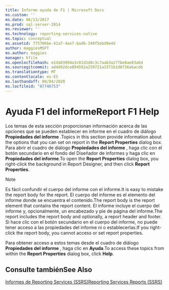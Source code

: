 ```yaml
---
title: Informe ayuda de F1 | Microsoft Docs
ms.custom: ''
ms.date: 06/13/2017
ms.prod: sql-server-2014
ms.reviewer: ''
ms.technology: reporting-services-native
ms.topic: conceptual
ms.assetid: 775706be-41a7-4ae7-bad6-349f5ebd9e4d
author: maggiesMSFT
ms.author: maggies
manager: kfile
ms.openlocfilehash: e1da03094a3c01d3d0c3c7aab3a277be8ae83a6d
ms.sourcegitcommit: ad4d92dce894592a259721a1571b1d8736abacdb
ms.translationtype: MT
ms.contentlocale: es-ES
ms.lasthandoff: 08/04/2020
ms.locfileid: "87746753"
---
```

# <a name="report-f1-help"></a><span data-ttu-id="3e14b-102">Ayuda F1 del informe</span><span class="sxs-lookup"><span data-stu-id="3e14b-102">Report F1 Help</span></span>
  <span data-ttu-id="3e14b-103">Los temas de esta sección proporcionan información acerca de las opciones que se pueden establecer en informe en el cuadro de diálogo **Propiedades del informe** .</span><span class="sxs-lookup"><span data-stu-id="3e14b-103">Topics in this section provide information about the options that you can set on report in the **Report Properties** dialog box.</span></span> <span data-ttu-id="3e14b-104">Para abrir el cuadro de diálogo **Propiedades del informe** , haga clic con el botón secundario en el fondo del Diseñador de informes y haga clic en **Propiedades del informe**.</span><span class="sxs-lookup"><span data-stu-id="3e14b-104">To open the **Report Properties** dialog box, you right-click the background in Report Designer, and then click **Report Properties**.</span></span>  
  
> [!NOTE]  
>  <span data-ttu-id="3e14b-105">Es fácil confundir el cuerpo del informe con el informe.</span><span class="sxs-lookup"><span data-stu-id="3e14b-105">It is easy to mistake the report body for the report.</span></span> <span data-ttu-id="3e14b-106">El cuerpo del informe es el elemento del informe donde se encuentra el contenido.</span><span class="sxs-lookup"><span data-stu-id="3e14b-106">The report body is the report element that contains the report content.</span></span> <span data-ttu-id="3e14b-107">El informe incluye el cuerpo del informe y, opcionalmente, un encabezado y pie de página del informe.</span><span class="sxs-lookup"><span data-stu-id="3e14b-107">The report includes the report body and optionally, a report header and footer.</span></span> <span data-ttu-id="3e14b-108">Si hace clic con el botón secundario en el cuerpo del informe, no puede tener acceso a las propiedades del informe ni o establecerlas.</span><span class="sxs-lookup"><span data-stu-id="3e14b-108">If you right-click the report body, you cannot access or set report properties.</span></span>  
  
 <span data-ttu-id="3e14b-109">Para obtener acceso a estos temas desde el cuadro de diálogo **Propiedades del informe** , haga clic en **Ayuda**.</span><span class="sxs-lookup"><span data-stu-id="3e14b-109">To access these topics from within the **Report Properties** dialog box, click **Help**.</span></span>  
  
## <a name="see-also"></a><span data-ttu-id="3e14b-110">Consulte también</span><span class="sxs-lookup"><span data-stu-id="3e14b-110">See Also</span></span>  
 [<span data-ttu-id="3e14b-111">Informes de Reporting Services &#40;SSRS&#41;</span><span class="sxs-lookup"><span data-stu-id="3e14b-111">Reporting Services Reports &#40;SSRS&#41;</span></span>](reports/reporting-services-reports-ssrs.md)  
  
  
